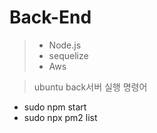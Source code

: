# Back-End
>- Node.js 
>- sequelize
>- Aws

> ubuntu back서버 실행 명령어
- sudo npm start
- sudo npx pm2 list